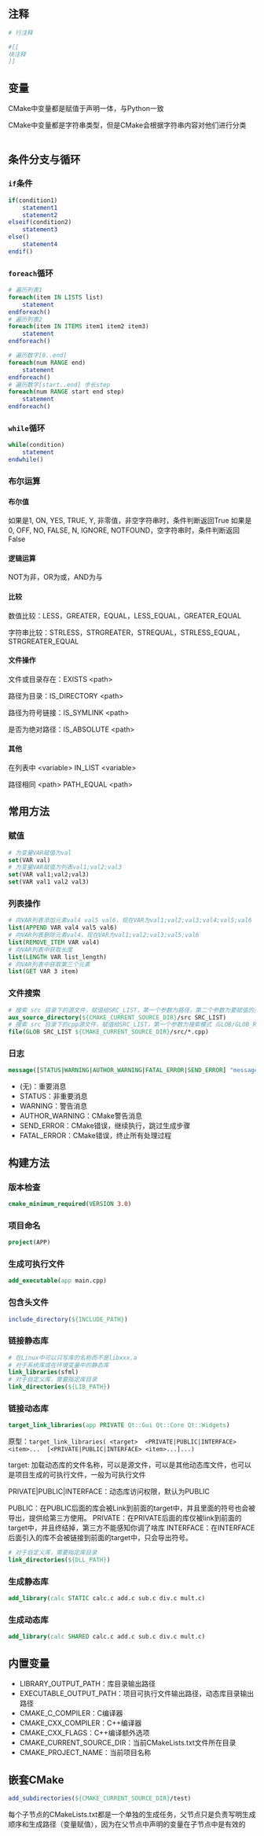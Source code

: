 ## 注释

```cmake
# 行注释

#[[ 
块注释
]]
```

## 变量

CMake中变量都是赋值于声明一体，与Python一致

CMake中变量都是字符串类型，但是CMake会根据字符串内容对他们进行分类

``````

``````

## 条件分支与循环

### ```if```条件

```cmake
if(condition1)
	statement1
	statement2
elseif(condition2)
	statement3
else()
	statement4
endif()
```

### ```foreach```循环

```cmake
# 遍历列表1
foreach(item IN LISTS list)
	statement
endforeach()
# 遍历列表2
foreach(item IN ITEMS item1 item2 item3)
	statement
endforeach()

# 遍历数字[0..end]
foreach(num RANGE end)
	statement
endforeach()
# 遍历数字[start..end] 步长step
foreach(num RANGE start end step)
	statement
endforeach()
```

### ```while```循环

```cmake
while(condition)
	statement
endwhile()
```

### 布尔运算

#### 布尔值

如果是1, ON, YES, TRUE, Y, 非零值，非空字符串时，条件判断返回True
如果是 0, OFF, NO, FALSE, N, IGNORE, NOTFOUND，空字符串时，条件判断返回False

#### 逻辑运算

NOT为非，OR为或，AND为与

#### 比较

数值比较：LESS，GREATER，EQUAL，LESS_EQUAL，GREATER_EQUAL

字符串比较：STRLESS，STRGREATER，STREQUAL，STRLESS_EQUAL，STRGREATER_EQUAL

#### 文件操作

文件或目录存在：EXISTS \<path\>

路径为目录：IS_DIRECTORY \<path\>

路径为符号链接：IS_SYMLINK \<path\>

是否为绝对路径：IS_ABSOLUTE \<path\>

#### 其他

在列表中 \<variable\> IN_LIST \<variable\>

路径相同 \<path\> PATH_EQUAL \<path\>

## 常用方法

### 赋值

```cmake
# 为变量VAR赋值为val
set(VAR val)
# 为变量VAR赋值为列表val1;val2;val3
set(VAR val1;val2;val3)
set(VAR val1 val2 val3)
```

### 列表操作

```cmake
# 向VAR列表添加元素val4 val5 val6，现在VAR为val1;val2;val3;val4;val5;val6
list(APPEND VAR val4 val5 val6)
# 向VAR列表删除元素val4，现在VAR为val1;val2;val3;val5;val6
list(REMOVE_ITEM VAR val4)
# 向VAR列表中获取长度
list(LENGTH VAR list_length)
# 向VAR列表中获取第三个元素
list(GET VAR 3 item)
```

### 文件搜索

```cmake
# 搜索 src 目录下的源文件，赋值给SRC_LIST，第一个参数为路径，第二个参数为要赋值的变量
aux_source_directory(${CMAKE_CURRENT_SOURCE_DIR}/src SRC_LIST)
# 搜索 src 目录下的cpp源文件，赋值给SRC_LIST，第一个参数为搜索模式（GLOB/GLOB_RECURSE 第二个会递归搜索目标目录的所有子目录），第二个参数为要赋值的变量，第三个参数为目录文件名（可包含通配符）
file(GLOB SRC_LIST ${CMAKE_CURRENT_SOURCE_DIR}/src/*.cpp)
```

### 日志

```cmake
message([STATUS|WARNING|AUTHOR_WARNING|FATAL_ERROR|SEND_ERROR] "message to display" ...)
```

- (无)：重要消息
- STATUS：非重要消息
- WARNING：警告消息
- AUTHOR_WARNING：CMake警告消息
- SEND_ERROR：CMake错误，继续执行，跳过生成步骤
- FATAL_ERROR：CMake错误，终止所有处理过程

## 构建方法

### 版本检查

```cmake
cmake_minimum_required(VERSION 3.0)
```

### 项目命名

```cmake
project(APP)
```

### 生成可执行文件

```cmake
add_executable(app main.cpp)
```

### 包含头文件

```cmake
include_directory(${INCLUDE_PATH})
```

### 链接静态库

```cmake
# 在Linux中可以只写库的名称而不是libxxx.a
# 对于系统库或在环境变量中的静态库
link_libraries(sfml)
# 对于自定义库，需要指定库目录
link_directories(${LIB_PATH})
```

### 链接动态库

```cmake
target_link_libraries(app PRIVATE Qt::Gui Qt::Core Qt::Widgets)
```

原型：```target_link_libraries(
    <target> 
    <PRIVATE|PUBLIC|INTERFACE> <item>... 
    [<PRIVATE|PUBLIC|INTERFACE> <item>...]...)```

target: 加载动态库的文件名称，可以是源文件，可以是其他动态库文件，也可以是项目生成的可执行文件，一般为可执行文件

PRIVATE|PUBLIC|INTERFACE：动态库访问权限，默认为PUBLIC

PUBLIC：在PUBLIC后面的库会被Link到前面的target中，并且里面的符号也会被导出，提供给第三方使用。
PRIVATE：在PRIVATE后面的库仅被link到前面的target中，并且终结掉，第三方不能感知你调了啥库
INTERFACE：在INTERFACE后面引入的库不会被链接到前面的target中，只会导出符号。

```cmake
# 对于自定义库，需要指定库目录
link_directories(${DLL_PATH})
```

### 生成静态库

```cmake
add_library(calc STATIC calc.c add.c sub.c div.c mult.c)
```

### 生成动态库

```cmake
add_library(calc SHARED calc.c add.c sub.c div.c mult.c)
```

## 内置变量

- LIBRARY_OUTPUT_PATH：库目录输出路径
- EXECUTABLE_OUTPUT_PATH：项目可执行文件输出路径，动态库目录输出路径
- CMAKE_C_COMPILER：C编译器
- CMAKE_CXX_COMPILER：C++编译器
- CMAKE_CXX_FLAGS：C++编译额外选项
- CMAKE_CURRENT_SOURCE_DIR：当前CMakeLists.txt文件所在目录
- CMAKE_PROJECT_NAME：当前项目名称

## 嵌套CMake

```cmake
add_subdirectories(${CMAKE_CURRENT_SOURCE_DIR}/test)
```

每个子节点的CMakeLists.txt都是一个单独的生成任务，父节点只是负责写明生成顺序和生成路径（变量赋值），因为在父节点中声明的变量在子节点中是有效的

